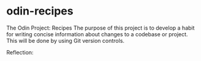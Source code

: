 # odin-recipes
The Odin Project: Recipes
The purpose of this project is to develop a habit for writing concise information about changes to a codebase or project.
This will be done by using Git version controls.

Reflection: 
